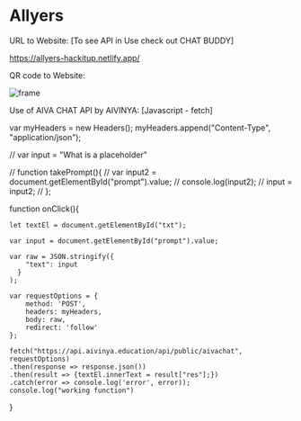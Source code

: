 # Allyers

URL to Website: [To see API in Use check out CHAT BUDDY]

https://allyers-hackitup.netlify.app/

QR code to Website:

![frame](https://user-images.githubusercontent.com/126204661/226153261-f4585dcc-5e3d-46c2-8d8a-a6b2bd3fbfb7.png)

Use of AIVA CHAT API by AIVINYA: [Javascript - fetch]

var myHeaders = new Headers();
myHeaders.append("Content-Type", "application/json");

// var input = "What is a placeholder"

// function takePrompt(){
//     var input2 = document.getElementById("prompt").value;
//     console.log(input2);
//     input = input2;
// };

function onClick(){

    let textEl = document.getElementById("txt");

    var input = document.getElementById("prompt").value;

    var raw = JSON.stringify({
        "text": input
      }
    );

    var requestOptions = {
        method: 'POST',
        headers: myHeaders,
        body: raw,
        redirect: 'follow'
    };

    fetch("https://api.aivinya.education/api/public/aivachat", requestOptions)
    .then(response => response.json())
    .then(result => {textEl.innerText = result["res"];})
    .catch(error => console.log('error', error));
    console.log("working function")
}

